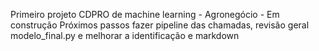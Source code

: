 Primeiro projeto CDPRO de machine learning - Agronegócio - Em construção
Próximos passos fazer pipeline das chamadas, revisão geral modelo_final.py e melhorar a identificação e markdown
